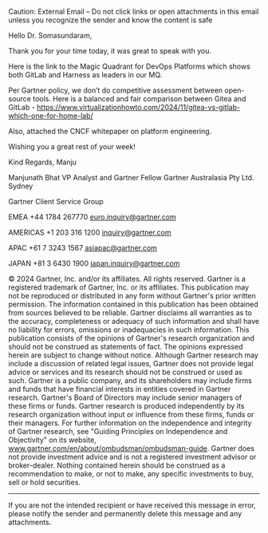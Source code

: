 Caution: External Email – Do not click links or open attachments in this email unless you recognize the sender and know the content is safe 

Hello Dr. Somasundaram, 
 
Thank you for your time today, it was great to speak with you. 
 
Here is the link to the Magic Quadrant for DevOps Platforms which shows both GitLab and Harness as leaders in our MQ. 

Per Gartner policy, we don’t do competitive assessment between open-source tools. Here is a balanced and fair comparison between Gitea and GitLab - https://www.virtualizationhowto.com/2024/11/gitea-vs-gitlab-which-one-for-home-lab/

Also, attached the CNCF whitepaper on platform engineering. 

Wishing you a great rest of your week! 
 
Kind Regards,
Manju
 
Manjunath Bhat 
VP Analyst and Gartner Fellow 
Gartner Australasia Pty Ltd. 
Sydney

Gartner Client Service Group

EMEA
+44 1784 267770
euro.inquiry@gartner.com 

AMERICAS
+1 203 316 1200
inquiry@gartner.com 

APAC
+61 7 3243 1567
asiapac@gartner.com 

JAPAN
+81 3 6430 1900
japan.inquiry@gartner.com 


© 2024 Gartner, Inc. and/or its affiliates. All rights reserved. Gartner is a registered trademark of Gartner, Inc. or its affiliates. This publication may not be reproduced or distributed in any form without Gartner's prior written permission. The information contained in this publication has been obtained from sources believed to be reliable. Gartner disclaims all warranties as to the accuracy, completeness or adequacy of such information and shall have no liability for errors, omissions or inadequacies in such information. This publication consists of the opinions of Gartner's research organization and should not be construed as statements of fact. The opinions expressed herein are subject to change without notice. Although Gartner research may include a discussion of related legal issues, Gartner does not provide legal advice or services and its research should not be construed or used as such. Gartner is a public company, and its shareholders may include firms and funds that have financial interests in entities covered in Gartner research. Gartner's Board of Directors may include senior managers of these firms or funds. Gartner research is produced independently by its research organization without input or influence from these firms, funds or their managers. For further information on the independence and integrity of Gartner research, see "Guiding Principles on Independence and Objectivity" on its website, www.gartner.com/en/about/ombudsman/ombudsman-guide. 
Gartner does not provide investment advice and is not a registered investment advisor or broker-dealer. Nothing contained herein should be construed as a recommendation to make, or not to make, any specific investments to buy, sell or hold securities. 


________________________________________

If you are not the intended recipient or have received this message in error, please notify the sender and permanently delete this message and any attachments.
